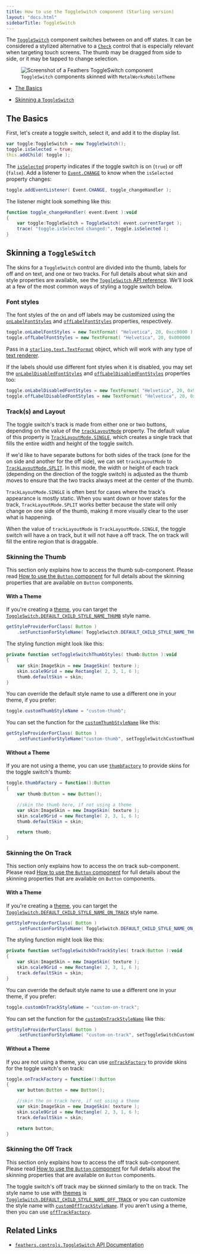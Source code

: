 ```yaml
---
title: How to use the ToggleSwitch component (Starling version)
layout: "docs.html"
sidebarTitle: ToggleSwitch
---
```


The [`ToggleSwitch`](/api-reference/feathers/controls/ToggleSwitch.html) component switches between on and off states. It can be considered a stylized alternative to a [`Check`](./check.md) control that is especially relevant when targeting touch screens. The thumb may be dragged from side to side, or it may be tapped to change selection.

<figure>
<img src="/learn/as3-starling/images/toggle-switch.png" srcset="/learn/as3-starling/images/toggle-switch@2x.png 2x" alt="Screenshot of a Feathers ToggleSwitch component" />
<figcaption><code>ToggleSwitch</code> components skinned with <code>MetalWorksMobileTheme</code></figcaption>
</figure>

- [The Basics](#the-basics)

- [Skinning a `ToggleSwitch`](#skinning-a-toggleswitch)

## The Basics

First, let's create a toggle switch, select it, and add it to the display list.

```actionscript
var toggle:ToggleSwitch = new ToggleSwitch();
toggle.isSelected = true;
this.addChild( toggle );
```

The [`isSelected`](/api-reference/feathers/controls/ToggleSwitch.html#isSelected) property indicates if the toggle switch is on (`true`) or off (`false`). Add a listener to [`Event.CHANGE`](/api-reference/feathers/controls/ToggleSwitch.html#event:change) to know when the `isSelected` property changes:

```actionscript
toggle.addEventListener( Event.CHANGE, toggle_changeHandler );
```

The listener might look something like this:

```actionscript
function toggle_changeHandler( event:Event ):void
{
    var toggle:ToggleSwitch = ToggleSwitch( event.currentTarget );
    trace( "toggle.isSelected changed:", toggle.isSelected );
}
```

## Skinning a `ToggleSwitch`

The skins for a `ToggleSwitch` control are divided into the thumb, labels for off and on text, and one or two tracks. For full details about what skin and style properties are available, see the [`ToggleSwitch` API reference](/api-reference/feathers/controls/ToggleSwitch.html). We'll look at a few of the most common ways of styling a toggle switch below.

### Font styles

The font styles of the on and off labels may be customized using the [`onLabelFontStyles`](/api-reference/feathers/controls/ToggleSwitch.html#onLabelFontStyles) and [`offLabelFontStyles`](/api-reference/feathers/controls/ToggleSwitch.html#offLabelFontStyles) properties, respectively.

```actionscript
toggle.onLabelFontStyles = new TextFormat( "Helvetica", 20, 0xcc0000 );
toggle.offLabelFontStyles = new TextFormat( "Helvetica", 20, 0x000000 );
```

Pass in a [`starling.text.TextFormat`](http://doc.starling-framework.org/current/starling/text/TextFormat.html) object, which will work with any type of [text renderer](./text-renderers.md).

If the labels should use different font styles when it is disabled, you may set the [`onLabelDisabledFontStyles`](/api-reference/feathers/controls/ToggleSwitch.html#onLabelDisabledFontStyles) and [`offLabelDisabledFontStyles`](/api-reference/feathers/controls/ToggleSwitch.html#offLabelDisabledFontStyles) properties too:

```actionscript
toggle.onLabelDisabledFontStyles = new TextFormat( "Helvetica", 20, 0x9a9a9a );
toggle.offLabelDisabledFontStyles = new TextFormat( "Helvetica", 20, 0x9a9a9a );
```

### Track(s) and Layout

The toggle switch's track is made from either one or two buttons, depending on the value of the [`trackLayoutMode`](/api-reference/feathers/controls/ToggleSwitch.html#trackLayoutMode) property. The default value of this property is [`TrackLayoutMode.SINGLE`](/api-reference/feathers/controls/TrackLayoutMode.html#SINGLE), which creates a single track that fills the entire width and height of the toggle switch.

If we'd like to have separate buttons for both sides of the track (one for the on side and another for the off side), we can set `trackLayoutMode` to [`TrackLayoutMode.SPLIT`](/api-reference/feathers/controls/TrackLayoutMode.html#SPLIT). In this mode, the width or height of each track (depending on the direction of the toggle switch) is adjusted as the thumb moves to ensure that the two tracks always meet at the center of the thumb.

`TrackLayoutMode.SINGLE` is often best for cases where the track's appearance is mostly static. When you want down or hover states for the track, `TrackLayoutMode.SPLIT` works better because the state will only change on one side of the thumb, making it more visually clear to the user what is happening.

When the value of `trackLayoutMode` is `TrackLayoutMode.SINGLE`, the toggle switch will have a on track, but it will not have a off track. The on track will fill the entire region that is draggable.

### Skinning the Thumb

This section only explains how to access the thumb sub-component. Please read [How to use the `Button` component](./button.md) for full details about the skinning properties that are available on `Button` components.

#### With a Theme

If you're creating a [theme](./themes.md), you can target the [`ToggleSwitch.DEFAULT_CHILD_STYLE_NAME_THUMB`](/api-reference/feathers/controls/ToggleSwitch.html#DEFAULT_CHILD_STYLE_NAME_THUMB) style name.

```actionscript
getStyleProviderForClass( Button )
    .setFunctionForStyleName( ToggleSwitch.DEFAULT_CHILD_STYLE_NAME_THUMB, setToggleSwitchThumbStyles );
```

The styling function might look like this:

```actionscript
private function setToggleSwitchThumbStyles( thumb:Button ):void
{
    var skin:ImageSkin = new ImageSkin( texture );
    skin.scale9Grid = new Rectangle( 2, 3, 1, 6 );
    thumb.defaultSkin = skin;
}
```

You can override the default style name to use a different one in your theme, if you prefer:

```actionscript
toggle.customThumbStyleName = "custom-thumb";
```

You can set the function for the [`customThumbStyleName`](/api-reference/feathers/controls/ToggleSwitch.html#customThumbStyleName) like this:

```actionscript
getStyleProviderForClass( Button )
    .setFunctionForStyleName("custom-thumb", setToggleSwitchCustomThumbStyles );
```

#### Without a Theme

If you are not using a theme, you can use [`thumbFactory`](/api-reference/feathers/controls/ToggleSwitch.html#thumbFactory) to provide skins for the toggle switch's thumb:

```actionscript
toggle.thumbFactory = function():Button
{
    var thumb:Button = new Button();

    //skin the thumb here, if not using a theme
    var skin:ImageSkin = new ImageSkin( texture );
    skin.scale9Grid = new Rectangle( 2, 3, 1, 6 );
    thumb.defaultSkin = skin;

    return thumb;
}
```

### Skinning the On Track

This section only explains how to access the on track sub-component. Please read [How to use the `Button` component](./button.md) for full details about the skinning properties that are available on `Button` components.

#### With a Theme

If you're creating a [theme](./themes.md), you can target the [`ToggleSwitch.DEFAULT_CHILD_STYLE_NAME_ON_TRACK`](/api-reference/feathers/controls/ToggleSwitch.html#DEFAULT_CHILD_STYLE_NAME_ON_TRACK) style name.

```actionscript
getStyleProviderForClass( Button )
    .setFunctionForStyleName( ToggleSwitch.DEFAULT_CHILD_STYLE_NAME_ON_TRACK, setToggleSwitchOnTrackStyles );
```

The styling function might look like this:

```actionscript
private function setToggleSwitchOnTrackStyles( track:Button ):void
{
    var skin:ImageSkin = new ImageSkin( texture );
    skin.scale9Grid = new Rectangle( 2, 3, 1, 6 );
    track.defaultSkin = skin;
}
```

You can override the default style name to use a different one in your theme, if you prefer:

```actionscript
toggle.customOnTrackStyleName = "custom-on-track";
```

You can set the function for the [`customOnTrackStyleName`](/api-reference/feathers/controls/ToggleSwitch.html#customOnTrackStyleName) like this:

```actionscript
getStyleProviderForClass( Button )
    .setFunctionForStyleName( "custom-on-track", setToggleSwitchCustomOnTrackStyles );
```

#### Without a Theme

If you are not using a theme, you can use [`onTrackFactory`](/api-reference/feathers/controls/ToggleSwitch.html#onTrackFactory) to provide skins for the toggle switch's on track:

```actionscript
toggle.onTrackFactory = function():Button
{
    var button:Button = new Button();

    //skin the on track here, if not using a theme
    var skin:ImageSkin = new ImageSkin( texture );
    skin.scale9Grid = new Rectangle( 2, 3, 1, 6 );
    track.defaultSkin = skin;

    return button;
}
```

### Skinning the Off Track

This section only explains how to access the off track sub-component. Please read [How to use the `Button` component](./button.md) for full details about the skinning properties that are available on `Button` components.

The toggle switch's off track may be skinned similarly to the on track. The style name to use with [themes](./themes.md) is [`ToggleSwitch.DEFAULT_CHILD_STYLE_NAME_OFF_TRACK`](/api-reference/feathers/controls/ToggleSwitch.html#DEFAULT_CHILD_STYLE_NAME_OFF_TRACK) or you can customize the style name with [`customOffTrackStyleName`](/api-reference/feathers/controls/ToggleSwitch.html#customOffTrackStyleName). If you aren't using a theme, then you can use [`offTrackFactory`](/api-reference/feathers/controls/ToggleSwitch.html#offTrackFactory).

## Related Links

- [`feathers.controls.ToggleSwitch` API Documentation](/api-reference/feathers/controls/ToggleSwitch.html)
